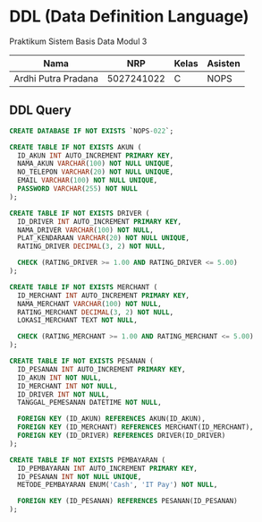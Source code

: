 # DDL (Data Definition Language)

Praktikum Sistem Basis Data Modul 3

| Nama                | NRP        | Kelas | Asisten |
| ------------------- | ---------- | ----- | ------- |
| Ardhi Putra Pradana | 5027241022 | C     | NOPS    |

## DDL Query

```sql
CREATE DATABASE IF NOT EXISTS `NOPS-022`;

CREATE TABLE IF NOT EXISTS AKUN (
  ID_AKUN INT AUTO_INCREMENT PRIMARY KEY,
  NAMA_AKUN VARCHAR(100) NOT NULL UNIQUE,
  NO_TELEPON VARCHAR(20) NOT NULL UNIQUE,
  EMAIL VARCHAR(100) NOT NULL UNIQUE,
  PASSWORD VARCHAR(255) NOT NULL
);

CREATE TABLE IF NOT EXISTS DRIVER (
  ID_DRIVER INT AUTO_INCREMENT PRIMARY KEY,
  NAMA_DRIVER VARCHAR(100) NOT NULL,
  PLAT_KENDARAAN VARCHAR(20) NOT NULL UNIQUE,
  RATING_DRIVER DECIMAL(3, 2) NOT NULL,

  CHECK (RATING_DRIVER >= 1.00 AND RATING_DRIVER <= 5.00)
);

CREATE TABLE IF NOT EXISTS MERCHANT (
  ID_MERCHANT INT AUTO_INCREMENT PRIMARY KEY,
  NAMA_MERCHANT VARCHAR(100) NOT NULL,
  RATING_MERCHANT DECIMAL(3, 2) NOT NULL,
  LOKASI_MERCHANT TEXT NOT NULL,

  CHECK (RATING_MERCHANT >= 1.00 AND RATING_MERCHANT <= 5.00)
);

CREATE TABLE IF NOT EXISTS PESANAN (
  ID_PESANAN INT AUTO_INCREMENT PRIMARY KEY,
  ID_AKUN INT NOT NULL,
  ID_MERCHANT INT NOT NULL,
  ID_DRIVER INT NOT NULL,
  TANGGAL_PEMESANAN DATETIME NOT NULL,

  FOREIGN KEY (ID_AKUN) REFERENCES AKUN(ID_AKUN),
  FOREIGN KEY (ID_MERCHANT) REFERENCES MERCHANT(ID_MERCHANT),
  FOREIGN KEY (ID_DRIVER) REFERENCES DRIVER(ID_DRIVER)
);

CREATE TABLE IF NOT EXISTS PEMBAYARAN (
  ID_PEMBAYARAN INT AUTO_INCREMENT PRIMARY KEY,
  ID_PESANAN INT NOT NULL UNIQUE,
  METODE_PEMBAYARAN ENUM('Cash', 'IT Pay') NOT NULL,

  FOREIGN KEY (ID_PESANAN) REFERENCES PESANAN(ID_PESANAN)
);
```
